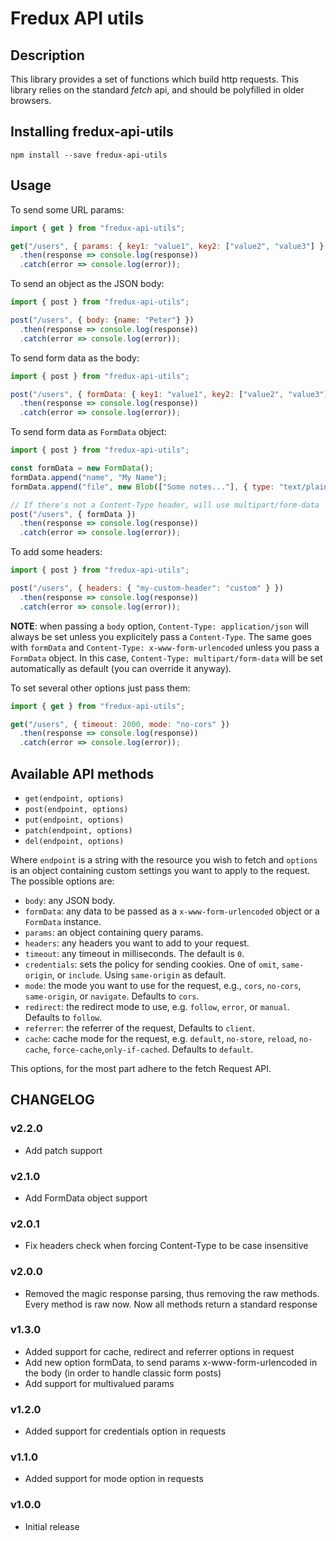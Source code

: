 # Fredux API utils

## Description

This library provides a set of functions which build http requests. This
library relies on the standard *fetch* api, and should be polyfilled in older browsers.

## Installing fredux-api-utils
```
npm install --save fredux-api-utils
```

## Usage

To send some URL params:

```javascript
import { get } from "fredux-api-utils";

get("/users", { params: { key1: "value1", key2: ["value2", "value3"] } })
  .then(response => console.log(response))
  .catch(error => console.log(error));
```

To send an object as the JSON body:

```javascript
import { post } from "fredux-api-utils";

post("/users", { body: {name: "Peter"} })
  .then(response => console.log(response))
  .catch(error => console.log(error));
```

To send form data as the body:

```javascript
import { post } from "fredux-api-utils";

post("/users", { formData: { key1: "value1", key2: ["value2", "value3"] } })
  .then(response => console.log(response))
  .catch(error => console.log(error));
```

To send form data as `FormData` object:

```javascript
import { post } from "fredux-api-utils";

const formData = new FormData();
formData.append("name", "My Name");
formData.append("file", new Blob(["Some notes..."], { type: "text/plain" }));

// If there's not a Content-Type header, will use multipart/form-data
post("/users", { formData })
  .then(response => console.log(response))
  .catch(error => console.log(error));

```

To add some headers:


```javascript
import { post } from "fredux-api-utils";

post("/users", { headers: { "my-custom-header": "custom" } })
  .then(response => console.log(response))
  .catch(error => console.log(error));
```

**NOTE**: when passing a `body` option, `Content-Type: application/json` will always be set unless you explicitely pass
a `Content-Type`. The same goes with `formData` and `Content-Type: x-www-form-urlencoded` unless you pass
a `FormData` object. In this case, `Content-Type: multipart/form-data` will be set automatically as default (you
can override it anyway).


To set several other options just pass them:

```javascript
import { get } from "fredux-api-utils";

get("/users", { timeout: 2000, mode: "no-cors" })
  .then(response => console.log(response))
  .catch(error => console.log(error));
```

## Available API methods

 * `get(endpoint, options)`
 * `post(endpoint, options)`
 * `put(endpoint, options)`
 * `patch(endpoint, options)`
 * `del(endpoint, options)`

Where `endpoint` is a string with the resource you wish to fetch and `options` is an
object containing custom settings you want to apply to the request. The possible options are:

* `body`: any JSON body.
* `formData`: any data to be passed as a `x-www-form-urlencoded` object or a `FormData` instance.
* `params`: an object containing query params.
* `headers`: any headers you want to add to your request.
* `timeout`: any timeout in milliseconds. The default is `0`.
* `credentials`: sets the policy for sending cookies. One of `omit`, `same-origin`, or `include`. Using `same-origin` as default.
* `mode`: the mode you want to use for the request, e.g., `cors`, `no-cors`, `same-origin`, or `navigate`. Defaults to `cors`.
* `redirect`: the redirect mode to use, e.g. `follow`, `error`, or `manual`. Defaults to `follow`.
* `referrer`: the referrer of the request, Defaults to `client`.
* `cache`: cache mode for the request, e.g. `default`, `no-store`, `reload`, `no-cache`, `force-cache`,`only-if-cached`. Defaults to `default`.

This options, for the most part adhere to the fetch Request API.


## CHANGELOG

### v2.2.0

* Add patch support

### v2.1.0

* Add FormData object support

### v2.0.1

* Fix headers check when forcing Content-Type to be case insensitive

### v2.0.0

* Removed the magic response parsing, thus removing the raw methods. Every method is raw now. Now all methods
  return a standard response

### v1.3.0

* Added support for cache, redirect and referrer options in request
* Add new option formData, to send params x-www-form-urlencoded in the body (in order to handle classic form posts)
* Add support for multivalued params

### v1.2.0

* Added support for credentials option in requests

### v1.1.0

* Added support for mode option in requests

### v1.0.0

* Initial release
